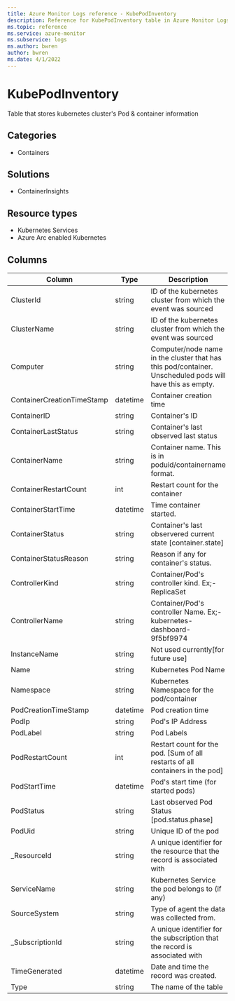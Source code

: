 ```yaml
---
title: Azure Monitor Logs reference - KubePodInventory
description: Reference for KubePodInventory table in Azure Monitor Logs.
ms.topic: reference
ms.service: azure-monitor
ms.subservice: logs
ms.author: bwren
author: bwren
ms.date: 4/1/2022
---
```


# KubePodInventory

 Table that stores kubernetes cluster's Pod & container information

## Categories

- Containers
## Solutions

- ContainerInsights
## Resource types

- Kubernetes Services
- Azure Arc enabled Kubernetes




## Columns

| Column | Type | Description |
| --- | --- | --- |
| ClusterId | string | ID of the kubernetes cluster from which the event was sourced |
| ClusterName | string | ID of the kubernetes cluster from which the event was sourced |
| Computer | string | Computer/node name in the cluster that has this pod/container. Unscheduled pods will have this as empty. |
| ContainerCreationTimeStamp | datetime | Container creation time |
| ContainerID | string | Container's ID |
| ContainerLastStatus | string | Container's last observed last status |
| ContainerName | string | Container name. This is in poduid/containername format. |
| ContainerRestartCount | int | Restart count for the container |
| ContainerStartTime | datetime | Time container started. |
| ContainerStatus | string | Container's last observered current state [container.state] |
| ContainerStatusReason | string | Reason if any for container's status. |
| ControllerKind | string | Container/Pod's controller kind. Ex;- ReplicaSet  |
| ControllerName | string | Container/Pod's controller Name. Ex;- kubernetes-dashboard-9f5bf9974  |
| InstanceName | string | Not used currently[for future use] |
| Name | string | Kubernetes Pod Name |
| Namespace | string | Kubernetes Namespace for the pod/container |
| PodCreationTimeStamp | datetime | Pod creation time |
| PodIp | string | Pod's IP Address |
| PodLabel | string | Pod Labels |
| PodRestartCount | int | Restart count for the pod. [Sum of all restarts of all containers in the pod] |
| PodStartTime | datetime | Pod's start time (for started pods) |
| PodStatus | string | Last observed Pod Status [pod.status.phase] |
| PodUid | string | Unique ID of the pod |
| _ResourceId | string | A unique identifier for the resource that the record is associated with |
| ServiceName | string | Kubernetes Service the pod belongs to (if any) |
| SourceSystem | string | Type of agent the data was collected from.  |
| _SubscriptionId | string | A unique identifier for the subscription that the record is associated with |
| TimeGenerated | datetime | Date and time the record was created. |
| Type | string | The name of the table |
